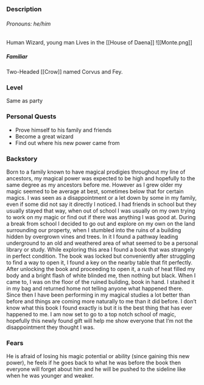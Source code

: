 
### Description
###### Pronouns: he/him
Human Wizard, young man
Lives in the [[House of Daena]]
![[Monte.png]]
##### Familiar
Two-Headed [[Crow]] named Corvus and Fey.
### Level
Same as party
### Personal Quests
* Prove himself to his family and friends
* Become a great wizard
* Find out where his new power came from
### Backstory

Born to a family known to have magical prodigies throughout my line of ancestors, my magical power was expected to be high and hopefully to the same degree as my ancestors before me. However as I grew older my magic seemed to be average at best, sometimes below that for certain magics. I was seen as a disappointment or a let down by some in my family, even if some did not say it directly I noticed. I had friends in school but they usually stayed that way, when out of school I was usually on my own trying to work on my magic or find out if there was anything I was good at. During a break from school I decided to go out and explore on my own on the land surrounding our property, when I stumbled into the ruins of a building hidden by overgrown vines and trees. In it I found a pathway leading underground to an old and weathered area of what seemed to be a personal library or study. While exploring this area I found a book that was strangely in perfect condition. The book was locked but conveniently after struggling to find a way to open it, I found a key on the nearby table that fit perfectly. After unlocking the book and proceeding to open it, a rush of heat filled my body and a bright flash of white blinded me, then nothing but black. When I came to, I was on the floor of the ruined building, book in hand. I stashed it in my bag and returned home not telling anyone what happened there. Since then I have been performing in my magical studies a lot better than before and things are coming more naturally to me than it did before. I don’t know what this book I found exactly is but it is the best thing that has ever happened to me. I am now set to go to a top notch school of magic, hopefully this newly found gift will help me show everyone that I’m not the disappointment they thought I was.

### Fears

He is afraid of losing his magic potential or ability (since gaining this new power), he feels if he goes back to what he was before the book then everyone will forget about him and he will be pushed to the sideline like when he was younger and weaker.